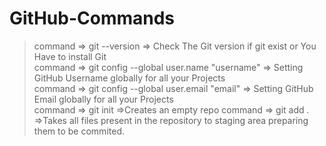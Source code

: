 # GitHub-Commands
>command => git --version => Check The Git version if git exist or You Have to install Git<br>
>command => git config --global user.name "username" => Setting GitHub Username globally for all your Projects<br>
>command => git config --global user.email "email" => Setting GitHub Email globally for all your Projects<br>
>command => git init =>Creates an empty repo
>command => git add . =>Takes all files present in the repository to staging area preparing them to be commited.
